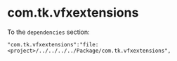 # com.tk.vfxextensions

To the `dependencies` section:

```
"com.tk.vfxextensions":"file:<project>/../../../../Package/com.tk.vfxextensions",
```